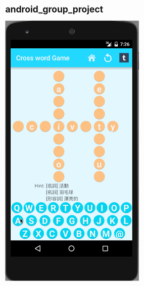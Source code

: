 # android_group_project
<img src='https://raw.githubusercontent.com/cloeliu/android_dictionary_app/master/demo.gif' title='Video Walkthrough' width='' alt='Video Walkthrough' />
